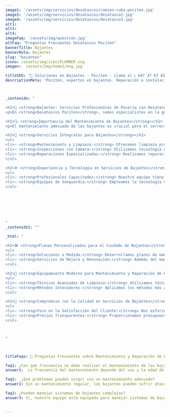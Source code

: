 ```yaml
---
image1: '/assets/img/servicios/desatascos/camion-cuba-pociten.jpg'
image3: '/assets/img/servicios/desatascos/desatasco2.jpg'
image4: '/assets/img/servicios/desatascos/desatasco3.jpg'
alt1: 
alt3:
alt4:
imageFaq: '/assets/img/question.jpg'
altFaq: "Preguntas Frecuentes Desatascos Pociten"
bannerTitle: Bajantes
bannerRuta: Bajantes
slug: "bajantes"
icono: /assets/img/icon/PLUMBER.svg
imagen:  /assets/img/home1/eng.jpg

titleSEO: "🏢 Soluciones en Bajantes - Pociten - Llama al 📞 647 37 67 82"
descriptionMeta: 'Pociten, expertos en bajantes. Reparación e instalación con calidad y rapidez 🚀. Asistencia inmediata y profesional. ¡Consulta al 647 37 67 82 ahora! 🛠️'



_contenido: "

<h2>🚧 <strong>Bajantes: Servicios Profesionales de Pocería con Desatascos Pociten</strong></h2>
<p>En <strong>Desatascos Pociten</strong>, somos especialistas en la gestión de bajantes, ofreciendo servicios completos de mantenimiento, inspección y reparación. Nuestro enfoque garantiza la eficiencia y durabilidad de los sistemas de bajantes.</p>

<h2>🔍 <strong>Importancia del Mantenimiento de Bajantes</strong></h2>
<p>El mantenimiento adecuado de las bajantes es crucial para el correcto funcionamiento de los sistemas de alcantarillado y desagüe. Un cuidado regular previene atascos, daños y otros problemas relacionados.</p>

<h2>👷 <strong>Servicios Integrales para Bajantes</strong></h2>
<ul>
<li>⇨ <strong>Mantenimiento y Limpieza:</strong> Ofrecemos limpieza profunda y mantenimiento regular para mantener las bajantes en óptimas condiciones.</li><br>
<li>⇨ <strong>Inspecciones con Cámara:</strong> Utilizamos tecnología de cámaras para inspeccionar y diagnosticar el estado de las bajantes.</li><br>
<li>⇨ <strong>Reparaciones Especializadas:</strong> Realizamos reparaciones eficaces para solucionar cualquier problema en las bajantes.</li><br>
</ul>

<h2>🌐 <strong>Experiencia y Tecnología en Servicios de Bajantes</strong></h2>
<ul>
<li>⇨ <strong>Profesionales Capacitados:</strong> Nuestro equipo tiene la experiencia y formación necesaria para manejar cualquier desafío en bajantes.</li><br>
<li>⇨ <strong>Equipos de Vanguardia:</strong> Empleamos la tecnología más avanzada para garantizar servicios eficientes y de alta calidad.</li><br>
</ul>







"
_contenido1: ""

_html: "

<h2>🛠️ <strong>Planes Personalizados para el Cuidado de Bajantes</strong></h2>
<ul>
<li>⇨ <strong>Soluciones a Medida:</strong> Desarrollamos planes de mantenimiento personalizados para satisfacer las necesidades específicas de cada sistema de bajantes.</li><br>
<li>⇨ <strong>Servicios de Mejora y Renovación:</strong> Además del mantenimiento, ofrecemos mejoras y renovaciones para optimizar la funcionalidad de las bajantes.</li><br>
</ul>

<h2>🚚 <strong>Equipamiento Moderno para Mantenimiento y Reparación de Bajantes</strong></h2>
<ul>
<li>⇨ <strong>Técnicas Avanzadas de Limpieza:</strong> Utilizamos técnicas modernas y equipos especializados para la limpieza y mantenimiento de bajantes.</li><br>
<li>⇨ <strong>Métodos Innovadores:</strong> Aplicamos los métodos más actuales para garantizar resultados efectivos y duraderos.</li><br>
</ul>

<h2>💼 <strong>Compromiso con la Calidad en Servicios de Bajantes</strong></h2>
<ul>
<li>⇨ <strong>Foco en la Satisfacción del Cliente:</strong> Nos esforzamos por ofrecer un servicio de la más alta calidad, centrados en la satisfacción de nuestros clientes.</li><br>
<li>⇨ <strong>Precios Transparentes:</strong> Proporcionamos presupuestos claros y precisos, sin sorpresas ni costes ocultos.</li><br>
</ul>



"



titleFaqs: 🔧 Preguntas Frecuentes sobre Mantenimiento y Reparación de Bajantes

faq1: ¿Con qué frecuencia se debe realizar el mantenimiento de las bajantes?
answer1:  La frecuencia del mantenimiento depende del uso y la edad de las bajantes. Nuestro equipo puede aconsejar sobre el mejor plan de mantenimiento.

faq2:  ¿Qué problemas pueden surgir sin un mantenimiento adecuado?
answer2: Sin un mantenimiento regular, las bajantes pueden sufrir atascos, daños estructurales y problemas de drenaje ineficiente.

faq3: ¿Pueden manejar sistemas de bajantes complejos?
answer3: Sí, nuestro equipo está equipado para manejar sistemas de bajantes de cualquier complejidad y tamaño.


---
```

